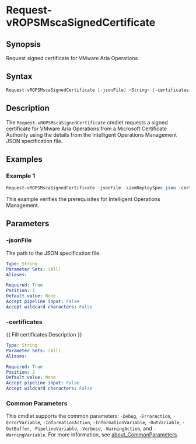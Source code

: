 # Request-vROPSMscaSignedCertificate

## Synopsis

Request signed certificate for VMware Aria Operations

## Syntax

```powerShell
Request-vROPSMscaSignedCertificate [-jsonFile] <String> [-certificates] <String> [<CommonParameters>]
```

## Description

The `Request-vROPSMscaSignedCertificate` cmdlet requests a signed certificate for VMware Aria Operations from a Microsoft Certificate Authority using the details from the Intelligent Operations Management JSON specification file.

## Examples

### Example 1

```powerShell
Request-vROPSMscaSignedCertificate -jsonFile .\iomDeploySpec.json -certificates .\certificates\
```

This example verifies the prerequisites for Intelligent Operations Management.

## Parameters

### -jsonFile

The path to the JSON specification file.

```yaml
Type: String
Parameter Sets: (All)
Aliases:

Required: True
Position: 1
Default value: None
Accept pipeline input: False
Accept wildcard characters: False
```

### -certificates

{{ Fill certificates Description }}

```yaml
Type: String
Parameter Sets: (All)
Aliases:

Required: True
Position: 2
Default value: None
Accept pipeline input: False
Accept wildcard characters: False
```

### Common Parameters

This cmdlet supports the common parameters: `-Debug`, `-ErrorAction`, `-ErrorVariable`, `-InformationAction`, `-InformationVariable`, `-OutVariable`, `-OutBuffer`, `-PipelineVariable`, `-Verbose`, `-WarningAction`, and `-WarningVariable`. For more information, see [about_CommonParameters](http://go.microsoft.com/fwlink/?LinkID=113216).
